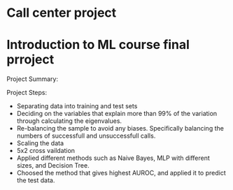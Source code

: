 # Call center project
# Introduction to ML course final prroject

Project Summary:


Project Steps:
- Separating data into training and test sets
- Deciding on the variables that explain more than 99% of the variation through calculating the eigenvalues.
- Re-balancing the sample to avoid any biases. Specifically balancing the numbers of successfull and unsuccessfull calls.
- Scaling the data
- 5x2 cross vaildation
- Applied different methods such as Naive Bayes, MLP with different sizes, and Decision Tree.
- Choosed the method that gives highest AUROC, and applied it to predict the test data. 
